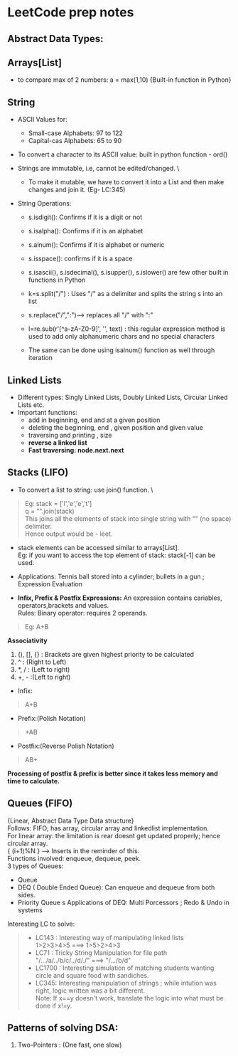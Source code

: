 # LeetCode prep notes

## **Abstract Data Types:** 


## Arrays[List]
* to compare max of 2 numbers: a = max(1,10) {Built-in function in Python}

## String
* ASCII Values for:
  * Small-case Alphabets: 97 to 122
  * Capital-cas Alphabets: 65 to 90 
* To convert a character to its ASCII value: built in python function - ord()

* Strings are immutable, i.e, cannot be edited/changed. \
  * To make it mutable, we have to convert it into a List and then make changes and join it.
    (Eg- LC:345)


* String Operations:
  * s.isdigit(): Confirms if it is a digit or not
  * s.isalpha(): Confirms if it is an alphabet
  * s.alnum(): Confirms if it is alphabet or numeric
  * s.isspace(): confirms if it is a space
  * s.isascii(), s.isdecimal(), s.isupper(), s.islower() are few other built in functions in Python
  * k=s.split("/") : Uses "/" as a delimiter and splits the string s into an list
  * s.replace("/",":")--> replaces all "/" with ":"


  * l=re.sub(r'[^a-zA-Z0-9]', '', text) : this regular expression method is used to add only alphanumeric chars and no special characters
  * The same can be done using isalnum() function as well through iteration


## Linked Lists
* Different types: Singly Linked Lists, Doubly Linked Lists, Circular Linked Lists etc.
* Important functions:
  * add in beginning, end and at a given position
  * deleting the beginning, end , given position and given value
  * traversing and printing , size
  * **reverse a linked list**
  * **Fast traversing: node.next.next**



## Stacks (LIFO)
* To convert a list to string: use join() function. \
>Eg: stack = ['l','e','e','t'] \
     q = "".join(stack) \
This joins all the elements of stack into single string with "" (no space) delimiter. \
Hence output would be - leet.  

* stack elements can be accessed similar to arrays[List]. \
Eg: if you want to access the top element of stack: stack[-1] can be used.

* Applications: Tennis ball stored into a cylinder; bullets in a gun ; Expression Evaluation 

* **Infix, Prefix & Postfix Expressions:** An expression contains cariables, operators,brackets and values.\
Rules: 
Binary operator: requires 2 operands.
> Eg: A+B

**Associativity**
   1. (), [], {}  : Brackets are given highest priority to be calculated 
   2. ^ : (Right to Left)
   3.  *, / : (Left to right)
   4. +, - :(Left to right)

* Infix:  <operand><operator><operand>
> A+B
* Prefix:(Polish Notation)   <operator><operand><operand>
> +AB
* Postfix:(Reverse Polish Notation)  <operand><operand><operator>
> AB+

**Processing of postfix & prefix is better since it takes less memory and time to calculate.** 

## Queues (FIFO)
{Linear, Abstract Data Type Data structure}\
Follows: FIFO; has array, circular array and linkedlist implementation. \
For linear array: the limitation is rear doesnt get updated properly; hence circular array. \
{ (i+1)%N } --> Inserts in the reminder of this. \
Functions involved: enqueue, dequeue, peek. \
3 types of Queues:
- Queue
- DEQ ( Double Ended Queue): Can enqueue and dequeue from both sides. 
- Priority Queue
s
Applications of DEQ: Multi Porcessors ; Redo & Undo in systems

Interesting LC to solve:
>- LC143 : Interesting way of manipulating linked lists \
   1>2>3>4>5 ===> 1>5>2>4>3
>- LC71 : Tricky String Manipulation for file path \
   "/.../a/../b/c/../d/./"  ===>  "/.../b/d"
>- LC1700 : Interesting simulation of matching students wanting circle and square food with sandiches. 
>- LC345: Interesting manipulation of strings ; while intution was right, logic written was a bit different.\
Note: If x==y doesn't work, translate the logic into what must be done if x!=y. 

## Patterns of solving DSA:
1. Two-Pointers : (One fast, one slow)
